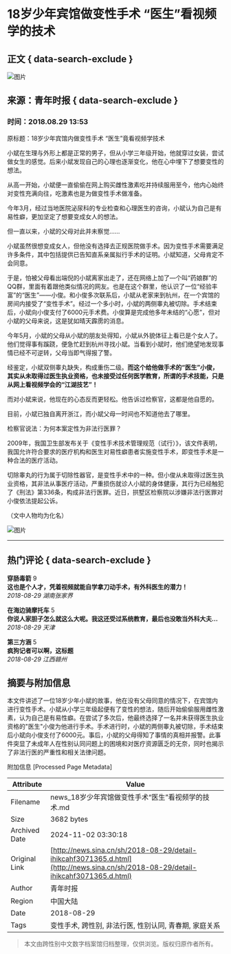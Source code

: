 # 18岁少年宾馆做变性手术 “医生”看视频学的技术

## 正文 { data-search-exclude }


![图片](//n.sinaimg.cn/sinakd10200/360/w180h180/20221208/6276-230472c4677cc56129a3fdd7fa8a68eb.jpg)

## 来源：青年时报 { data-search-exclude }

### 时间：2018.08.29 13:53

原标题：18岁少年宾馆内做变性手术 “医生”竟看视频学技术

小斌在生理与外形上都是正常的男子，但从小学三年级开始，他就穿过女装，尝试做女生的感觉。后来小斌发现自己的心理也逐渐变化，他在心中埋下了想要变性的想法。

从高一开始，小斌便一直偷偷在网上购买雌性激素吃并持续服用至今，他内心始终对变性充满向往，吃激素也是为做变性手术做准备。

今年3月，经过当地医院泌尿科的专业检查和心理医生的咨询，小斌认为自己是有易性癖，更加坚定了想要变成女人的想法。

但一直以来，小斌的父母对此并未察觉……

小斌虽然很想变成女人，但他没有选择去正规医院做手术。因为变性手术需要满足许多条件，其中包括提供已告知直系亲属拟行手术的证明。小斌知道，父母肯定不会同意。

于是，怕被父母看出端倪的小斌离家出走了，还在网络上加了—个叫“药娘群”的QQ群，里面有着跟他类似情况的网友。也是在这个群里，他认识了一位“经验丰富”的“医生”——小俊。和小俊多次联系后，小斌从老家来到杭州，在一个宾馆的房间内接受了“变性手术”。经过一个多小时，小斌的两侧睾丸被切除。手术结束后，小斌向小俊支付了6000元手术费。小俊算是完成他多年未结的“心愿”，但对小斌的父母来说，这是犹如晴天霹雳的消息。

今年5月，小斌的父母从小斌的朋友处得知，小斌从外貌体征上看已是个女人了。他们觉得事有蹊跷，便急忙赶到杭州寻找小斌。当看到小斌时，他们绝望地发现事情已经不可逆转，父母当即气得报了警。

经鉴定，小斌双侧睾丸缺失，构成重伤二级。**而这个给他做手术的“医生”小俊，其实从未取得过医生执业资格，也未接受过任何医学教育，所谓的手术技能，只是从网上看视频学会的“江湖技艺”！**

而对小斌来说，他现在的心态反而更轻松。他告诉过检察官，这都是他自愿的。

目前，小斌已独自离开浙江，而小斌父母一时间也不知道他去了哪里。

检察官说法：为何本案定性为非法行医罪？

2009年，我国卫生部发布关于《变性手术技术管理规范（试行）》，该文件表明，我国允许符合要求的医疗机构和医生对易性癖患者实施变性手术，即变性手术是一种合法的医疗活动。

切除睾丸的行为属于切除性器官，是变性手术中的一种。但小俊从未取得过医生执业资格，其非法从事医疗活动，严重损伤就诊人小斌的身体健康，其行为已经触犯了《刑法》第336条，构成非法行医罪。近日，拱墅区检察院以涉嫌非法行医罪对小俊依法提起公诉。

（文中人物均为化名）

![图片](//n.sinaimg.cn/default/2fb77759/20151125/320X320.png)

---

## 热门评论 { data-search-exclude }

**穿肠毒箭** 9  
**这也是个人才，凭着视频就能自学拿刀动手术，有外科医生的潜力！**  
*2018-08-29 湖南张家界*

**在海边骑摩托车** 5  
**你说人家胆子怎么就这么大呢。我这还受过系统教育，最后也没敢当外科大夫…**  
*2018-08-29 天津*

**第三方涵** 5  
**疯狗记者可以啊，这标题**  
*2018-08-29 江西赣州*

## 摘要与附加信息

<!-- tcd_abstract -->
本文件讲述了一位18岁少年小斌的故事，他在没有父母同意的情况下，在宾馆内进行变性手术。小斌从小学三年级起便有了变性的想法，随后开始偷偷服用雌性激素，认为自己是有易性癖。在尝试了多次后，他最终选择了一名并未获得医生执业资格的"医生"小俊为他进行手术。手术进行时，小斌的两侧睾丸被切除，手术结束后小斌向小俊支付了6000元。事后，小斌的父母得知了事情的真相并报警。此事件突显了未成年人在性别认同问题上的困境和对医疗资源匮乏的无奈，同时也揭示了非法行医的严重性和相关法律问题。
<!-- tcd_abstract_end -->

附加信息 [Processed Page Metadata]

| Attribute       | Value                                  |
|-----------------|----------------------------------------|
| Filename        | news_18岁少年宾馆做变性手术“医生”看视频学的技术.md                             |
| Size            | 3682 bytes                           |
| Archived Date   | 2024-11-02 03:30:18                             |
| Original Link   | [http://news.sina.cn/sh/2018-08-29/detail-ihikcahf3071365.d.html](http://news.sina.cn/sh/2018-08-29/detail-ihikcahf3071365.d.html)                       |
| Author          | 青年时报                               |
| Region          | 中国大陆                               |
| Date            | 2018-08-29                                 |
| Tags            | 变性手术, 跨性别, 非法行医, 性别认同, 青春期, 家庭关系                                 |
>
> 本文由跨性别中文数字档案馆归档整理，仅供浏览。版权归原作者所有。
>